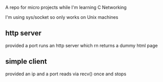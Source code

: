 A repo for micro projects while I'm learning C Networking

I'm using sys/socket so only works on Unix machines

## http server
provided a port runs an http server which rn returns a dummy html page

## simple client
provided an ip and a port reads via recv() once and stops
